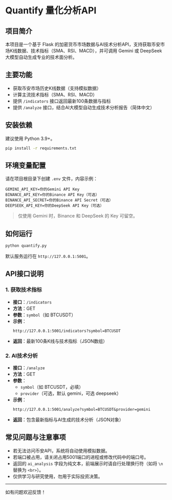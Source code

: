# Quantify 量化分析API

## 项目简介
本项目是一个基于 Flask 的加密货币市场数据与AI技术分析API，支持获取币安市场K线数据、技术指标（SMA、RSI、MACD），并可调用 Gemini 或 DeepSeek 大模型自动生成专业的技术面分析。

## 主要功能
- 获取币安市场历史K线数据（支持模拟数据）
- 计算主流技术指标（SMA、RSI、MACD）
- 提供 `/indicators` 接口返回最新100条数据与指标
- 提供 `/analyze` 接口，结合AI大模型自动生成技术分析报告（简体中文）

## 安装依赖
建议使用 Python 3.9+。

```bash
pip install -r requirements.txt
```

## 环境变量配置
请在项目根目录下创建 `.env` 文件，内容示例：

```
GEMINI_API_KEY=你的Gemini API Key
BINANCE_API_KEY=你的Binance API Key（可选）
BINANCE_API_SECRET=你的Binance API Secret（可选）
DEEPSEEK_API_KEY=你的DeepSeek API Key（可选）
```

> 仅使用 Gemini 时，Binance 和 DeepSeek 的 Key 可留空。

## 如何运行

```bash
python quantify.py
```

默认服务运行在 `http://127.0.0.1:5001`。

## API接口说明

### 1. 获取技术指标
- **接口**：`/indicators`
- **方法**：GET
- **参数**：`symbol`（如 BTCUSDT）
- **示例**：
  ```
  http://127.0.0.1:5001/indicators?symbol=BTCUSDT
  ```
- **返回**：最新100条K线与技术指标（JSON数组）

### 2. AI技术分析
- **接口**：`/analyze`
- **方法**：GET
- **参数**：
  - `symbol`（如 BTCUSDT，必填）
  - `provider`（可选，默认 gemini，可选 deepseek）
- **示例**：
  ```
  http://127.0.0.1:5001/analyze?symbol=BTCUSDT&provider=gemini
  ```
- **返回**：包含最新指标与AI生成的技术分析（JSON对象）

## 常见问题与注意事项
- 若无法访问币安API，系统将自动使用模拟数据。
- 若端口被占用，请关闭占用5001端口的进程或修改代码中的端口号。
- 返回的 `ai_analysis` 字段为纯文本，前端展示时请自行处理换行符（如将 `\n` 替换为 `<br>`）。
- 仅供学习与研究使用，勿用于实际投资决策。

---

如有问题欢迎反馈！ 
